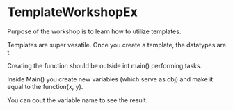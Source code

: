 # TemplateWorkshopEx



Purpose of the workshop is to learn how to utilize templates. 

Templates are super vesatile. Once you create a template, the datatypes are t. 

Creating the function should be outside int main() performing tasks.

Inside Main() you create new variables (which serve as obj) and make it equal to the function(x, y).

You can cout the variable name to see the result.
